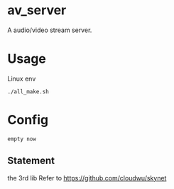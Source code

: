 # av_server
A audio/video stream server.

# Usage
Linux env
```
./all_make.sh
```
# Config
```
empty now 
```

## Statement

the 3rd lib Refer to https://github.com/cloudwu/skynet
